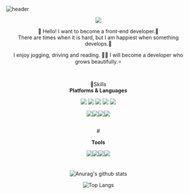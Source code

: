 
![header](https://capsule-render.vercel.app/api?type=waving&color=timeGradient&height=240&section=header&text=HELLO,%35I'M%20RARA👋&fontSize=20&animation=fadeIn&fontAlignY=44)
<div align="center">
<a href="https://rara-record.github.io/">
  <img src="https://img.shields.io/badge/GitHub Blog-7A1FA2?style=flat-squar&logo=GitHub Sponsors&logoColor=fff"/><br>
</a>

👏 Hello! I want to become a front-end developer.🚀 <br> 
There are times when it is hard, but I am happiest when something develops.💖

I enjoy jogging, driving and reading. 🏃📖
I will become a developer who grows beautifully.⭐

 #
 💪Skills<br>
 **Platforms & Languages**

<img src="https://img.shields.io/badge/HTML5-E34F26?style=flat-squar&logo=HTML5&logoColor=fff"/> 
<img src="https://img.shields.io/badge/CSS3-1572B6?style=flat-squar&logo=CSS3&logoColor=fff"/> 
<img src="https://img.shields.io/badge/Sass-CC6699?style=flat-squar&logo=Sass&logoColor=fff"/> 
<img src="https://img.shields.io/badge/JavaScript-F7DF1E?style=flat-squar&logo=JavaScript&logoColor=fff"/>
<img src="https://img.shields.io/badge/React-61DAFB?style=flat-squar&logo=React&logoColor=fff"/><br>

<img src="https://img.shields.io/badge/Node.js-339933?style=flat-squar&logo=Node.js&logoColor=fff"/><img src="https://img.shields.io/badge/MongoDB-47A248?style=flat-squar&logo=MongoDB&logoColor=fff"/><img src="https://img.shields.io/badge/jQuery-0769AD?style=flat-squar&logo=jQuery&logoColor=fff"/><img src="https://img.shields.io/badge/Markdown-41454A?style=flat-squar&logo=Markdown&logoColor=fff"/>

<br># 

**Tools**

<img src="https://img.shields.io/badge/Webpack-8DD6F9?style=flat-squar&logo=Webpack&logoColor=fff"/><img src="https://img.shields.io/badge/Bootstrap-7952B3?style=flat-squar&logo=Bootstrap&logoColor=fff"/><img src="https://img.shields.io/badge/Git-C71D23?style=flat-squar&logo=Git&logoColor=fff"/><img src="https://img.shields.io/badge/Notion-000000?style=flat-squar&logo=Notion&logoColor=fff"/>
 # 
![Anurag's github stats](https://github-readme-stats.vercel.app/api?username=rara-record&show_icons=true&theme=tokyonight)

![Top Langs](https://github-readme-stats.vercel.app/api/top-langs/?username=rara-record&layout=compact&theme=tokyonight)
#
</div>
